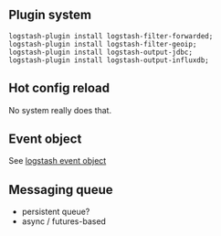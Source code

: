 ## Plugin system

```
logstash-plugin install logstash-filter-forwarded;
logstash-plugin install logstash-filter-geoip;
logstash-plugin install logstash-output-jdbc;
logstash-plugin install logstash-output-influxdb;
```

## Hot config reload

No system really does that.

## Event object

See [logstash event object][event]

## Messaging queue

* persistent queue?
* async / futures-based




[event]: https://www.elastic.co/guide/en/logstash/current/event-api.html

